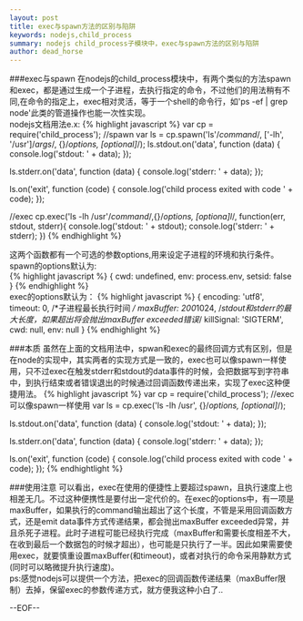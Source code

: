 ```yaml
---
layout: post
title: exec与spawn方法的区别与陷阱
keywords: nodejs,child_process
summary: nodejs child_process子模块中，exec与spawn方法的区别与陷阱
author: dead_horse
---
```


###exec与spawn
  在nodejs的child_process模块中，有两个类似的方法spawn和exec，都是通过生成一个子进程，去执行指定的命令，不过他们的用法稍有不同,在命令的指定上，exec相对灵活，等于一个shell的命令行，如'ps -ef | grep node'此类的管道操作也能一次性实现。  
  nodejs文档用法e.x:
  {% highlight javascript %}
  var cp = require('child_process');
  //spawn
  var ls = cp.spawn('ls'/*command*/, ['-lh', '/usr']/*args*/, {}/*options, [optional]*/);
  ls.stdout.on('data', function (data) {
    console.log('stdout: ' + data);
  });

  ls.stderr.on('data', function (data) {
    console.log('stderr: ' + data);
  });

  ls.on('exit', function (code) {
    console.log('child process exited with code ' + code);
  });

  //exec
  cp.exec('ls -lh /usr'/*command*/,{}/*options, [optiona]l*/, function(err, stdout, stderr){
    console.log('stdout: ' + stdout);
    console.log('stderr: ' + stderr);
  })
  {% endhighlight %}  
  
  这两个函数都有一个可选的参数options,用来设定子进程的环境和执行条件。  
  spawn的options默认为:  
  {% highlight javascript %}
  { 
    cwd: undefined,
    env: process.env,
    setsid: false
  }
  {% endhighlight %}  
  exec的options默认为：
  {% highlight javascript %}
  { 
    encoding: 'utf8',
    timeout: 0, /*子进程最长执行时间 */
    maxBuffer: 200*1024,  /*stdout和stderr的最大长度，如果超出将会抛出maxBuffer exceeded错误*/
    killSignal: 'SIGTERM',
    cwd: null,
    env: null
  }
  {% endhighlight %}  


###本质
  虽然在上面的文档用法中，spwan和exec的最终回调方式有区别，但是在node的实现中，其实两者的实现方式是一致的，exec也可以像spawn一样使用，只不过exec在触发stderr和stdout的data事件的时候，会把数据写到字符串中，到执行结束或者错误退出的时候通过回调函数传递出来，实现了exec这种便捷用法。
  {% highlight javascript %}
  var cp = require('child_process');
  //exec可以像spawn一样使用
  var ls = cp.exec('ls -lh /usr', {}/*options, [optional]*/);

  ls.stdout.on('data', function (data) {
    console.log('stdout: ' + data);
  });

  ls.stderr.on('data', function (data) {
    console.log('stderr: ' + data);
  });

  ls.on('exit', function (code) {
    console.log('child process exited with code ' + code);
  });
  {% endhightlight %}


###使用注意
  可以看出，exec在使用的便捷性上要超过spawn，且执行速度上也相差无几。不过这种便携性是要付出一定代价的。在exec的options中，有一项是maxBuffer，如果执行的command输出超出了这个长度，不管是采用回调函数方式，还是emit data事件方式传递结果，都会抛出maxBuffer exceeded异常，并且杀死子进程。此时子进程可能已经执行完成（maxBuffer和需要长度相差不大，在收到最后一个数据包的时候才超出），也可能是只执行了一半。因此如果需要使用exec，就要慎重设置maxBuffer(和timeout)，或者对执行的命令采用静默方式(同时可以略微提升执行速度)。  
  ps:感觉nodejs可以提供一个方法，把exec的回调函数传递结果（maxBuffer限制）去掉，保留exec的参数传递方式，就方便我这种小白了..  

  --EOF--
